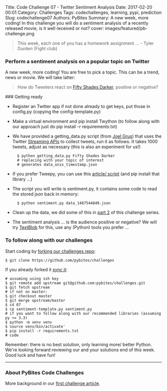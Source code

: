 Title: Code Challenge 07 - Twitter Sentiment Analysis
Date: 2017-02-20 00:01
Category: Challenges
Tags: codechallenges, learning, pypi, prediction
Slug: codechallenge07
Authors: PyBites
Summary: A new week, more coding! In this challenge you will do a sentiment analysis of a recently released movie, is it well received or not?
cover: images/featured/pb-challenge.png

> This week, each one of you has a homework assignment ... - Tyler Durden (Fight club)

### Perform a sentiment analysis on a popular topic on Twitter

A new week, more coding! You are free to pick a topic. This can be a trend, news or movie. We will take latter:

> How do Tweeters react on [Fifty Shades Darker](http://www.imdb.com/title/tt4465564/?ref_=nv_sr_1), positive or negative?

### Getting ready

* Register an Twitter app if not done already to get keys, put those in config.py (copying the config-template.py)

* Make a virtual environment and pip install Twython (to follow along with our approach just do pip install -r requirements.txt)

* We have provided a getting_data.py script (from [Joel Grus](https://github.com/joelgrus/data-science-from-scratch/blob/master/code-python3/getting_data.py)) that uses the Twitter [Streaming APIs](https://dev.twitter.com/streaming/overview) to collect tweets, run it as follows. It takes 1000 tweets, adjust as necessary (this is also an experiment for us!)

        $ python getting_data.py Fifty Shades Darker
        # replacing with your topic of interest
        # generates data_unix_timestamp.json

* If you prefer Tweepy, you can use this [article/ script](https://marcobonzanini.com/2015/03/02/mining-twitter-data-with-python-part-1/) (and pip install that library ...)

* The script you will write is sentiment.py, it contains some code to read the stored json back in memory:

        $ python sentiment.py data_1487544849.json

* Clean up the data, we did some of this in [part 2](http://pybit.es/codechallenge05_review.html) of this challenge series.

* The sentiment analysis ... is the audience positive or negative? We will try [TextBlob](https://textblob.readthedocs.io/en/dev/) for this, use any (Python) tools you prefer ...

### To follow along with our challenges

Start coding by [forking our challenges repo](https://github.com/pybites/challenges):

    $ git clone https://github.com/pybites/challenges

If you already forked it [sync it](https://help.github.com/articles/syncing-a-fork/):

    # assuming using ssh key
    $ git remote add upstream git@github.com:pybites/challenges.git
    $ git fetch upstream
    # if not on master:
    $ git checkout master
    $ git merge upstream/master
    $ cd 07
	$ cp sentiment-template.py sentiment.py
	# if you want to follow along with our recommended libraries (assuming py >= 3.3)
	$ python -m venv venv 
	$ source venv/bin/activate'
	$ pip install -r requirements.txt
    # code

Remember: there is no best solution, only learning more/ better Python. We're looking forward reviewing our and your solutions end of this week. Good luck and have fun!

---

### About PyBites Code Challenges

More background in our [first challenge article](http://pybit.es/codechallenge01.html).
